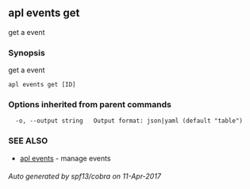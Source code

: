 ## apl events get

get a event

### Synopsis


get a event

```
apl events get [ID]
```

### Options inherited from parent commands

```
  -o, --output string   Output format: json|yaml (default "table")
```

### SEE ALSO
* [apl events](apl_events.md)	 - manage events

###### Auto generated by spf13/cobra on 11-Apr-2017
